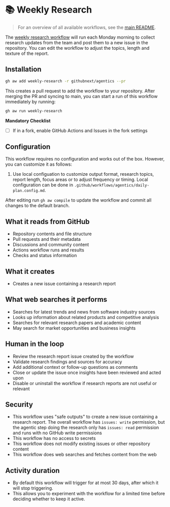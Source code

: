 # 📚 Weekly Research

> For an overview of all available workflows, see the [main README](../README.md).

The [weekly research workflow](../workflows/weekly-research.md?plain=1) will run each Monday morning to collect research updates from the team and post them to a new issue in the repository. You can edit the workflow to adjust the topics, length and texture of the report. 

## Installation

```bash
gh aw add weekly-research -r githubnext/agentics --pr
```

This creates a pull request to add the workflow to your repository. After merging the PR and syncing to main, you can start a run of this workflow immediately by running:

```bash
gh aw run weekly-research
```

**Mandatory Checklist**

* [ ] If in a fork, enable GitHub Actions and Issues in the fork settings

## Configuration

This workflow requires no configuration and works out of the box. However, you can customize it as follows:

1. Use local configuation to customize output format, research topics, report length, focus areas or to adjust frequency or timing. Local configuration can be done in `.github/workflows/agentics/daily-plan.config.md`.

After editing run `gh aw compile` to update the workflow and commit all changes to the default branch.

## What it reads from GitHub

- Repository contents and file structure
- Pull requests and their metadata
- Discussions and community content
- Actions workflow runs and results
- Checks and status information

## What it creates

- Creates a new issue containing a research report

## What web searches it performs

- Searches for latest trends and news from software industry sources
- Looks up information about related products and competitive analysis
- Searches for relevant research papers and academic content
- May search for market opportunities and business insights

## Human in the loop

- Review the research report issue created by the workflow
- Validate research findings and sources for accuracy
- Add additional context or follow-up questions as comments
- Close or update the issue once insights have been reviewed and acted upon
- Disable or uninstall the workflow if research reports are not useful or relevant

## Security

- This workflow uses "safe outputs" to create a new issue containing a research report. The overall workflow has `issues: write` permission, but the agentic step doing the research only has `issues: read` permission and runs with no GitHub write permissions
- This workflow has no access to secrets
- This workflow does not modify existing issues or other repository content
- This workflow does web searches and fetches content from the web

## Activity duration

- By default this workflow will trigger for at most 30 days, after which it will stop triggering.
- This allows you to experiment with the workflow for a limited time before deciding whether to keep it active.
